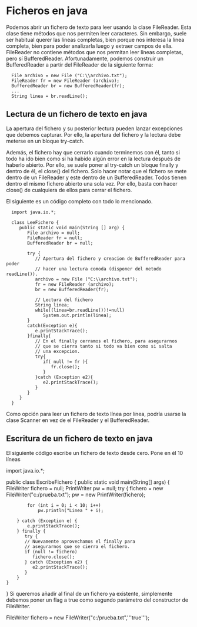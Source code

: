 # Ficheros en java

Podemos abrir un fichero de texto para leer usando la clase FileReader. Esta clase tiene métodos que nos permiten leer caracteres. Sin embargo, suele ser habitual querer las líneas completas, bien porque nos interesa la línea completa, bien para poder analizarla luego y extraer campos de ella. FileReader no contiene métodos que nos permitan leer líneas completas, pero sí BufferedReader. Afortunadamente, podemos construir un BufferedReader a partir del FileReader de la siguiente forma:

      File archivo = new File ("C:\\archivo.txt");
      FileReader fr = new FileReader (archivo);
      BufferedReader br = new BufferedReader(fr);
      ...
      String linea = br.readLine();
 
 ## Lectura de un fichero de texto en java

La apertura del fichero y su posterior lectura pueden lanzar excepciones que debemos capturar. Por ello, la apertura del fichero y la lectura debe meterse en un bloque try-catch.

Además, el fichero hay que cerrarlo cuando terminemos con él, tanto si todo ha ido bien como si ha habido algún error en la lectura después de haberlo abierto. Por ello, se suele poner al try-catch un bloque finally y dentro de él, el close() del fichero. Solo hacer notar que el fichero se mete dentro de un FileReader y este dentro de un BufferedReader. Todos tienen dentro el mismo fichero abierto una sola vez. Por ello, basta con hacer close() de cualquiera de ellos para cerrar el fichero.

El siguiente es un código completo con todo lo mencionado.

      import java.io.*;

      class LeeFichero {
         public static void main(String [] arg) {
            File archivo = null;
            FileReader fr = null;
            BufferedReader br = null;

            try {
               // Apertura del fichero y creacion de BufferedReader para poder
               // hacer una lectura comoda (disponer del metodo readLine()).
               archivo = new File ("C:\\archivo.txt");
               fr = new FileReader (archivo);
               br = new BufferedReader(fr);

               // Lectura del fichero
               String linea;
               while((linea=br.readLine())!=null)
                  System.out.println(linea);
            }
            catch(Exception e){
               e.printStackTrace();
            }finally{
               // En el finally cerramos el fichero, para asegurarnos
               // que se cierra tanto si todo va bien como si salta 
               // una excepcion.
               try{                    
                  if( null != fr ){   
                     fr.close();     
                  }                  
               }catch (Exception e2){ 
                  e2.printStackTrace();
               }
            }
         }
      }

Como opción para leer un fichero de texto línea por línea, podría usarse la clase Scanner en vez de el FileReader y el BufferedReader.

## Escritura de un fichero de texto en java

El siguiente código escribe un fichero de texto desde cero. Pone en él 10 líneas

import java.io.*;

public class EscribeFichero
{
    public static void main(String[] args)
    {
        FileWriter fichero = null;
        PrintWriter pw = null;
        try
        {
            fichero = new FileWriter("c:/prueba.txt");
            pw = new PrintWriter(fichero);

            for (int i = 0; i < 10; i++)
                pw.println("Linea " + i);

        } catch (Exception e) {
            e.printStackTrace();
        } finally {
           try {
           // Nuevamente aprovechamos el finally para 
           // asegurarnos que se cierra el fichero.
           if (null != fichero)
              fichero.close();
           } catch (Exception e2) {
              e2.printStackTrace();
           }
        }
    }
}
Si queremos añadir al final de un fichero ya existente, simplemente debemos poner un flag a true como segundo parámetro del constructor de FileWriter.

 FileWriter fichero = new FileWriter("c:/prueba.txt",'''true''');
